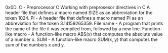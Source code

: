 0x0D. C - Preprocessor
C
Working with preprosesor directives in C
A header file that defines a macro named SIZE as an abbreviation for the token 1024. Pi - A header file that defines a macro named PI as an abbreviation for the token 3.14159265359. File name - A program that prints the name of the file it was compiled from, followed by a new line. Function-like macro - A function-like macro ABS(x) that computes the absolute value of a number x. SUM - A function-like macro SUM(x, y) that computes the sum of the numbers x and y.
